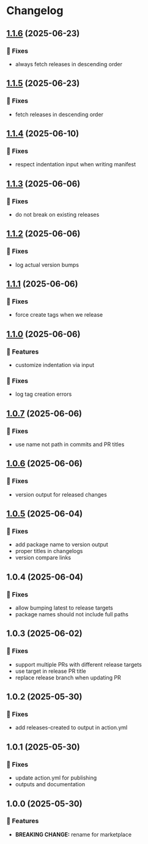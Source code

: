 # Changelog

## [1.1.6](https://github.com/wearethefoos/release-monorepo-action/compare/v1.1.5...v1.1.6) (2025-06-23)

### 🐛 Fixes

- always fetch releases in descending order

## [1.1.5](https://github.com/wearethefoos/release-monorepo-action/compare/v1.1.4...v1.1.5) (2025-06-23)

### 🐛 Fixes

- fetch releases in descending order

## [1.1.4](https://github.com/wearethefoos/release-monorepo-action/compare/v1.1.3...v1.1.4) (2025-06-10)

### 🐛 Fixes

- respect indentation input when writing manifest

## [1.1.3](https://github.com/wearethefoos/release-monorepo-action/compare/v1.1.2...v1.1.3) (2025-06-06)

### 🐛 Fixes

- do not break on existing releases

## [1.1.2](https://github.com/wearethefoos/release-monorepo-action/compare/v1.1.1...v1.1.2) (2025-06-06)

### 🐛 Fixes

- log actual version bumps

## [1.1.1](https://github.com/wearethefoos/release-monorepo-action/compare/v1.1.0...v1.1.1) (2025-06-06)

### 🐛 Fixes

- force create tags when we release

## [1.1.0](https://github.com/wearethefoos/release-monorepo-action/compare/v1.0.7...v1.1.0) (2025-06-06)

### 🚀 Features

- customize indentation via input

### 🐛 Fixes

- log tag creation errors

## [1.0.7](https://github.com/wearethefoos/release-monorepo-action/compare/v1.0.6...v1.0.7) (2025-06-06)

### 🐛 Fixes

- use name not path in commits and PR titles

## [1.0.6](https://github.com/wearethefoos/release-monorepo-action/compare/v1.0.5...v1.0.6) (2025-06-06)

### 🐛 Fixes

- version output for released changes

## [1.0.5](https://github.com/wearethefoos/release-monorepo-action/compare/v1.0.4...v1.0.5) (2025-06-04)

### 🐛 Fixes

- add package name to version output
- proper titles in changelogs
- version compare links

## 1.0.4 (2025-06-04)

### 🐛 Fixes

- allow bumping latest to release targets
- package names should not include full paths

## 1.0.3 (2025-06-02)

### 🐛 Fixes

- support multiple PRs with different release targets
- use target in release PR title
- replace release branch when updating PR

## 1.0.2 (2025-05-30)

### 🐛 Fixes

- add releases-created to output in action.yml

## 1.0.1 (2025-05-30)

### 🐛 Fixes

- update action.yml for publishing
- outputs and documentation

## 1.0.0 (2025-05-30)

### 🚀 Features

- **BREAKING CHANGE:** rename for marketplace
